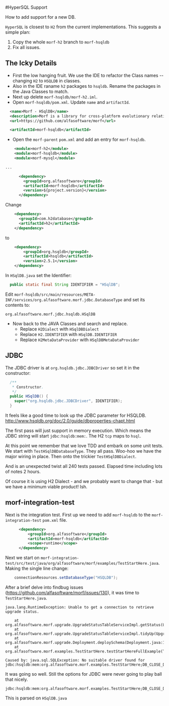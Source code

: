 #HyperSQL Support

How to add support for a new DB.

``HyperSQL`` is closest to `H2` from the current implementations. This suggests a simple plan:

1. Copy the whole `morf-h2` branch to `morf-hsqldb` 
1. Fix all issues. 

## The Icky Details

+ First the low hanging fruit. We use the IDE to refactor the Class names -- changing `H2` to `HSQLDB` in classes.
+ Also in the IDE raname `h2` packages to `hsqldb`. Rename the packages in the Java Classes to match.
+ Next up delete `morf-hsqldb/morf-h2.iml`.
+ Open `morf-hsqldb/pom.xml`. Update `name` and `artifactId`.

```xml
  <name>Morf - HSqlDB</name>
  <description>Morf is a library for cross-platform evolutionary relational database mechanics, database access and database imaging/cloning.</description>
  <url>https://github.com/alfasoftware/morf</url>

  <artifactId>morf-hsqldb</artifactId>
```

+ Open the `morf-parent` `pom.xml` and add an entry for `morf-hsqldb`.

```xml
    <module>morf-h2</module>
    <module>morf-hsqldb</module>
    <module>morf-mysql</module>

...

      <dependency>
        <groupId>org.alfasoftware</groupId>
        <artifactId>morf-hsqldb</artifactId>
        <version>${project.version}</version>
      </dependency>
```


Change 
```xml
    <dependency>
      <groupId>com.h2database</groupId>
      <artifactId>h2</artifactId>
    </dependency>
```
to
```xml
    <dependency>
        <groupId>org.hsqldb</groupId>
        <artifactId>hsqldb</artifactId>
        <version>2.5.1</version>
    </dependency>
```

In `HSqlDB.java` set the Identifier:
```java
  public static final String IDENTIFIER = "HSqlDB";
```

Edit `morf-hsqldb/src/main/resources/META-INF/services/org.alfasoftware.morf.jdbc.DatabaseType` and set its contents to:
```text
org.alfasoftware.morf.jdbc.hsqldb.HSqlDB
```

+ Now back to the JAVA Classes and search and replace. 
  + Replace `H2Dialect` with `HSqlDBDialect`
  + Replace `H2.IDENTIFIER` with `HSqlDB.IDENTIFIER`
  + Replace `H2MetaDataProvider` with `HSqlDBMetaDataProvider`  
  
  
## JDBC  

The JDBC driver is at `org.hsqldb.jdbc.JDBCDriver` so set it in the constructor:
```java
  /**
   * Constructor.
   */
  public HSqlDB() {
    super("org.hsqldb.jdbc.JDBCDriver", IDENTIFIER);
  }
```

It feels like a good time to look up the JDBC parameter for HSQLDB. http://www.hsqldb.org/doc/2.0/guide/dbproperties-chapt.html

The first pass will just support in memory execution.  Which means the JDBC string will start `jdbc:hsqldb:mem:`. The H2 `tcp` maps to `hsql`. 


At this point we remember that we love TDD and embark on some unit tests. We start with `TestHSqlDBDatabaseType`. They all pass. Woo-hoo we have the major wiring in place. Then onto the trickier `TestHSqlDBDialect`.

And is an unexpected twist all 240 tests passed. Elapsed time including lots of notes 2 hours. 

Of course it is using H2 Dialect - and we probably want to change that - but we have a minimum viable product! Ish.

## morf-integration-test

Next is the integration test.  First up we need to add `morf-hsqldb` to the `morf-integration-test` `pom.xml` file.
```xml
      <dependency>
          <groupId>org.alfasoftware</groupId>
          <artifactId>morf-hsqldb</artifactId>
          <scope>runtime</scope>
      </dependency>   
```
Next we start on `morf-integration-test/src/test/java/org/alfasoftware/morf/examples/TestStartHere.java`. Making the single line change:
```java
    connectionResources.setDatabaseType("HSQLDB");
```

After a brief delve into findbug issues (https://github.com/alfasoftware/morf/issues/130), it was time to `TestStartHere.java`.

```
java.lang.RuntimeException: Unable to get a connection to retrieve upgrade status.

	at org.alfasoftware.morf.upgrade.UpgradeStatusTableServiceImpl.getStatus(UpgradeStatusTableServiceImpl.java:162)
	at org.alfasoftware.morf.upgrade.UpgradeStatusTableServiceImpl.tidyUp(UpgradeStatusTableServiceImpl.java:192)
	at org.alfasoftware.morf.upgrade.Deployment.deploySchema(Deployment.java:182)
	at org.alfasoftware.morf.examples.TestStartHere.testStartHereFullExample(TestStartHere.java:101)

Caused by: java.sql.SQLException: No suitable driver found for jdbc:hsqldb:mem:org.alfasoftware.morf.examples.TestStartHere;DB_CLOSE_DELAY=-1;DEFAULT_LOCK_TIMEOUT=60000;LOB_TIMEOUT=2000;MV_STORE=TRUE
```

It was going so well. Still the options for JDBC were never going to play ball that nicely. 

```
jdbc:hsqldb:mem:org.alfasoftware.morf.examples.TestStartHere;DB_CLOSE_DELAY=-1;DEFAULT_LOCK_TIMEOUT=60000;LOB_TIMEOUT=2000;MV_STORE=TRUE
```

This is parsed on `HSqlDB.java`